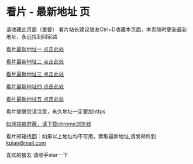 # 看片 - 最新地址 页

请收藏此页面（重要）
看片站长建议狼友Ctrl+D收藏本页面，本页随时更新最新地址，永远找到回家路

[看片最新地址一 点击此处](https://8xfg.buzz/) 

[看片最新地址二 点击此处](https://8xfa.buzz/) 

[看片最新地址三 点击此处](https://8xfh.buzz/) 

[看片最新地址四 点击此处](https://8xfd.buzz/) 

[看片最新地址五 点击此处](https://8xfb.buzz/) 

看片提醒您请注意，永久地址一定要加https

[如网站被屏蔽，请下载chrome浏览器](https://8xe23.com/chrome_93.0.4577.82.apk) 

看片邮箱找回：如果以上地址均不可用，索取最新地址,请发邮件到 kpian@mail.com

喜欢的狼友 请顺手star一下
